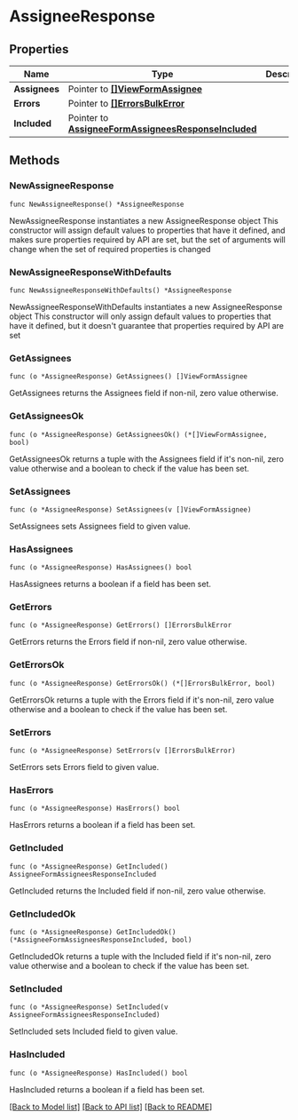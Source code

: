 # AssigneeResponse

## Properties

Name | Type | Description | Notes
------------ | ------------- | ------------- | -------------
**Assignees** | Pointer to [**[]ViewFormAssignee**](ViewFormAssignee.md) |  | [optional] 
**Errors** | Pointer to [**[]ErrorsBulkError**](ErrorsBulkError.md) |  | [optional] 
**Included** | Pointer to [**AssigneeFormAssigneesResponseIncluded**](AssigneeFormAssigneesResponseIncluded.md) |  | [optional] 

## Methods

### NewAssigneeResponse

`func NewAssigneeResponse() *AssigneeResponse`

NewAssigneeResponse instantiates a new AssigneeResponse object
This constructor will assign default values to properties that have it defined,
and makes sure properties required by API are set, but the set of arguments
will change when the set of required properties is changed

### NewAssigneeResponseWithDefaults

`func NewAssigneeResponseWithDefaults() *AssigneeResponse`

NewAssigneeResponseWithDefaults instantiates a new AssigneeResponse object
This constructor will only assign default values to properties that have it defined,
but it doesn't guarantee that properties required by API are set

### GetAssignees

`func (o *AssigneeResponse) GetAssignees() []ViewFormAssignee`

GetAssignees returns the Assignees field if non-nil, zero value otherwise.

### GetAssigneesOk

`func (o *AssigneeResponse) GetAssigneesOk() (*[]ViewFormAssignee, bool)`

GetAssigneesOk returns a tuple with the Assignees field if it's non-nil, zero value otherwise
and a boolean to check if the value has been set.

### SetAssignees

`func (o *AssigneeResponse) SetAssignees(v []ViewFormAssignee)`

SetAssignees sets Assignees field to given value.

### HasAssignees

`func (o *AssigneeResponse) HasAssignees() bool`

HasAssignees returns a boolean if a field has been set.

### GetErrors

`func (o *AssigneeResponse) GetErrors() []ErrorsBulkError`

GetErrors returns the Errors field if non-nil, zero value otherwise.

### GetErrorsOk

`func (o *AssigneeResponse) GetErrorsOk() (*[]ErrorsBulkError, bool)`

GetErrorsOk returns a tuple with the Errors field if it's non-nil, zero value otherwise
and a boolean to check if the value has been set.

### SetErrors

`func (o *AssigneeResponse) SetErrors(v []ErrorsBulkError)`

SetErrors sets Errors field to given value.

### HasErrors

`func (o *AssigneeResponse) HasErrors() bool`

HasErrors returns a boolean if a field has been set.

### GetIncluded

`func (o *AssigneeResponse) GetIncluded() AssigneeFormAssigneesResponseIncluded`

GetIncluded returns the Included field if non-nil, zero value otherwise.

### GetIncludedOk

`func (o *AssigneeResponse) GetIncludedOk() (*AssigneeFormAssigneesResponseIncluded, bool)`

GetIncludedOk returns a tuple with the Included field if it's non-nil, zero value otherwise
and a boolean to check if the value has been set.

### SetIncluded

`func (o *AssigneeResponse) SetIncluded(v AssigneeFormAssigneesResponseIncluded)`

SetIncluded sets Included field to given value.

### HasIncluded

`func (o *AssigneeResponse) HasIncluded() bool`

HasIncluded returns a boolean if a field has been set.


[[Back to Model list]](../README.md#documentation-for-models) [[Back to API list]](../README.md#documentation-for-api-endpoints) [[Back to README]](../README.md)


